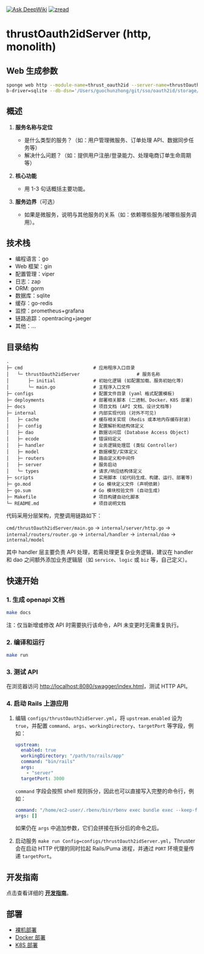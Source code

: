 [![Ask DeepWiki](https://deepwiki.com/badge.svg)](https://deepwiki.com/Eric-Guo/thrustOauth2idServer)
[![zread](https://img.shields.io/badge/Ask_Zread-_.svg?style=flat&color=00b0aa&labelColor=000000&logo=data%3Aimage%2Fsvg%2Bxml%3Bbase64%2CPHN2ZyB3aWR0aD0iMTYiIGhlaWdodD0iMTYiIHZpZXdCb3g9IjAgMCAxNiAxNiIgZmlsbD0ibm9uZSIgeG1sbnM9Imh0dHA6Ly93d3cudzMub3JnLzIwMDAvc3ZnIj4KPHBhdGggZD0iTTQuOTYxNTYgMS42MDAxSDIuMjQxNTZDMS44ODgxIDEuNjAwMSAxLjYwMTU2IDEuODg2NjQgMS42MDE1NiAyLjI0MDFWNC45NjAxQzEuNjAxNTYgNS4zMTM1NiAxLjg4ODEgNS42MDAxIDIuMjQxNTYgNS42MDAxSDQuOTYxNTZDNS4zMTUwMiA1LjYwMDEgNS42MDE1NiA1LjMxMzU2IDUuNjAxNTYgNC45NjAxVjIuMjQwMUM1LjYwMTU2IDEuODg2NjQgNS4zMTUwMiAxLjYwMDEgNC45NjE1NiAxLjYwMDFaIiBmaWxsPSIjZmZmIi8%2BCjxwYXRoIGQ9Ik00Ljk2MTU2IDEwLjM5OTlIMi4yNDE1NkMxLjg4ODEgMTAuMzk5OSAxLjYwMTU2IDEwLjY4NjQgMS42MDE1NiAxMS4wMzk5VjEzLjc1OTlDMS42MDE1NiAxNC4xMTM0IDEuODg4MSAxNC4zOTk5IDIuMjQxNTYgMTQuMzk5OUg0Ljk2MTU2QzUuMzE1MDIgMTQuMzk5OSA1LjYwMTU2IDE0LjExMzQgNS42MDE1NiAxMy43NTk5VjExLjAzOTlDNS42MDE1NiAxMC42ODY0IDUuMzE1MDIgMTAuMzk5OSA0Ljk2MTU2IDEwLjM5OTlaIiBmaWxsPSIjZmZmIi8%2BCjxwYXRoIGQ9Ik0xMy43NTg0IDEuNjAwMUgxMS4wMzg0QzEwLjY4NSAxLjYwMDEgMTAuMzk4NCAxLjg4NjY0IDEwLjM5ODQgMi4yNDAxVjQuOTYwMUMxMC4zOTg0IDUuMzEzNTYgMTAuNjg1IDUuNjAwMSAxMS4wMzg0IDUuNjAwMUgxMy43NTg0QzE0LjExMTkgNS42MDAxIDE0LjM5ODQgNS4zMTM1NiAxNC4zOTg0IDQuOTYwMVYyLjI0MDFDMTQuMzk4NCAxLjg4NjY0IDE0LjExMTkgMS42MDAxIDEzLjc1ODQgMS42MDAxWiIgZmlsbD0iI2ZmZiIvPgo8cGF0aCBkPSJNNCAxMkwxMiA0TDQgMTJaIiBmaWxsPSIjZmZmIi8%2BCjxwYXRoIGQ9Ik00IDEyTDEyIDQiIHN0cm9rZT0iI2ZmZiIgc3Ryb2tlLXdpZHRoPSIxLjUiIHN0cm9rZS1saW5lY2FwPSJyb3VuZCIvPgo8L3N2Zz4K&logoColor=ffffff)](https://zread.ai/Eric-Guo/thrustOauth2idServer)

# thrustOauth2idServer (http, monolith)

## Web 生成参数

```bash
sponge web http --module-name=thrust_oauth2id --server-name=thrustOauth2idServer --project-name=oauth2idThruster --d
b-driver=sqlite --db-dsn='/Users/guochunzhong/git/sso/oauth2id/storage/oauth2id_dev.sqlite3' --db-table=users --extended-api=true --embed=true
```

## 概述

1. **服务名称与定位**  
   - 是什么类型的服务？（如：用户管理微服务、订单处理 API、数据同步任务等）
   - 解决什么问题？（如：提供用户注册/登录能力、处理电商订单生命周期等）

2. **核心功能**  
   - 用 1-3 句话概括主要功能。

3. **服务边界**（可选）  
   - 如果是微服务，说明与其他服务的关系（如：依赖哪些服务/被哪些服务调用）。

## 技术栈

- 编程语言：go
- Web 框架：gin
- 配置管理：viper
- 日志：zap
- ORM: gorm
- 数据库：sqlite
- 缓存：go-redis
- 监控：prometheus+grafana
- 链路追踪：opentracing+jaeger
- 其他：...

## 目录结构

```text
.
├─ cmd                          # 应用程序入口目录
│   └─ thrustOauth2idServer                     # 服务名称
│       ├─ initial              # 初始化逻辑 (如配置加载、服务初始化等)
│       └─ main.go              # 主程序入口文件
├─ configs                      # 配置文件目录 (yaml 格式配置模板)
├─ deployments                  # 部署相关脚本 (二进制、Docker、K8S 部署)
├─ docs                         # 项目文档 (API 文档、设计文档等)
├─ internal                     # 内部实现代码 (对外不可见)
│   ├─ cache                    # 缓存相关实现 (Redis 或本地内存缓存封装)
│   ├─ config                   # 配置解析和结构体定义
│   ├─ dao                      # 数据访问层 (Database Access Object)
│   ├─ ecode                    # 错误码定义
│   ├─ handler                  # 业务逻辑处理层 (类似 Controller)
│   ├─ model                    # 数据模型/实体定义
│   ├─ routers                  # 路由定义和中间件
│   ├─ server                   # 服务启动
│   └─ types                    # 请求/响应结构体定义
├─ scripts                      # 实用脚本 (如代码生成、构建、运行、部署等)
├─ go.mod                       # Go 模块定义文件 (声明依赖)
├─ go.sum                       # Go 模块校验文件 (自动生成)
├─ Makefile                     # 项目构建自动化脚本
└─ README.md                    # 项目说明文档
```

代码采用分层架构，完整调用链路如下：

`cmd/thrustOauth2idServer/main.go` → `internal/server/http.go` → `internal/routers/router.go` → `internal/handler` → `internal/dao` → `internal/model`

其中 handler 层主要负责 API 处理，若需处理更复杂业务逻辑，建议在 handler 和 dao 之间额外添加业务逻辑层（如 `service`、`logic` 或 `biz` 等，自己定义）。

## 快速开始

### 1. 生成 openapi 文档

```bash
make docs
```

注：仅当新增或修改 API 时需要执行该命令，API 未变更时无需重复执行。

### 2. 编译和运行

```bash
make run
```

### 3. 测试 API

在浏览器访问 [http://localhost:8080/swagger/index.html](http://localhost:8080/swagger/index.html)，测试 HTTP API。

### 4. 启动 Rails 上游应用

1. 编辑 `configs/thrustOauth2idServer.yml`，将 `upstream.enabled` 设为 `true`，并配置 `command`、`args`、`workingDirectory`、`targetPort` 等字段，例如：

   ```yaml
   upstream:
     enabled: true
     workingDirectory: "/path/to/rails/app"
     command: "bin/rails"
     args:
       - "server"
     targetPort: 3000
   ```

   `command` 字段会按照 shell 规则拆分，因此也可以直接写入完整的命令行，例如：

   ```yaml
   command: "/home/ec2-user/.rbenv/bin/rbenv exec bundle exec --keep-file-descriptors puma -C /var/www/oauth2id/shared/puma.rb"
   args: []
   ```

   如果仍在 `args` 中追加参数，它们会拼接在拆分后的命令之后。

2. 启动服务 `make run Config=configs/thrustOauth2idServer.yml`，Thruster 会在启动 HTTP 代理的同时拉起 Rails/Puma 进程，并通过 `PORT` 环境变量传递 `targetPort`。

## 开发指南

点击查看详细的 [**开发指南**](https://go-sponge.com/zh/guide/web/based-on-sql.html)。

## 部署

- [裸机部署](https://go-sponge.com/zh/deployment/binary.html)
- [Docker 部署](https://go-sponge.com/zh/deployment/docker.html)
- [K8S 部署](https://go-sponge.com/zh/deployment/kubernetes.html)
